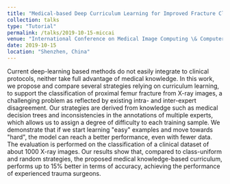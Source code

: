 ```yaml
---
title: "Medical-based Deep Curriculum Learning for Improved Fracture Classification"
collection: talks
type: "Tutorial"
permalink: /talks/2019-10-15-miccai
venue: "International Conference on Medical Image Computing \& Computer Assisted Interventions"
date: 2019-10-15
location: "Shenzhen, China"
---
```


Current deep-learning based methods do not easily integrate to clinical protocols, neither take full advantage of medical knowledge. In this work, we propose and compare several strategies relying on curriculum learning, to support the classification of proximal femur fracture from X-ray images, a challenging problem as reflected by existing intra- and inter-expert disagreement. Our strategies are derived from knowledge such as medical decision trees and inconsistencies in the annotations of multiple experts, which allows us to assign a degree of difficulty to each training sample. We demonstrate that if we start learning "easy" examples and move towards "hard", the model can reach a better performance, even with fewer data. The evaluation is performed on the classification of a clinical dataset of about 1000 X-ray images. Our results show that, compared to class-uniform and random strategies, the proposed medical knowledge-based curriculum, performs up to 15\% better in terms of accuracy, achieving the performance of experienced trauma surgeons.